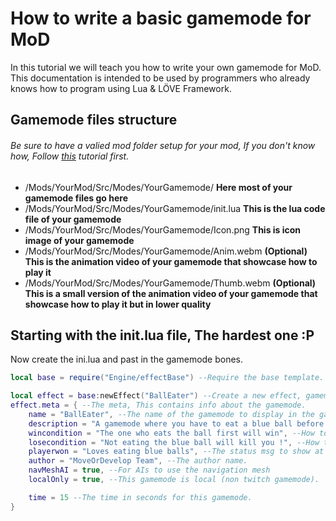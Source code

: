 # How to write a basic gamemode for MoD
In this tutorial we will teach you how to write your own gamemode for MoD. This documentation is intended to be used by programmers who already knows how to program using Lua & LÖVE Framework.

## Gamemode files structure
###### Be sure to have a valied mod folder setup for your mod, If you don't know how, Follow [this](/Tutorials/CreatingASRCMod.md) tutorial first.
* /Mods/YourMod/Src/Modes/YourGamemode/ **Here most of your gamemode files go here**
* /Mods/YourMod/Src/Modes/YourGamemode/init.lua **This is the lua code file of your gamemode**
* /Mods/YourMod/Src/Modes/YourGamemode/Icon.png **This is icon image of your gamemode**
* /Mods/YourMod/Src/Modes/YourGamemode/Anim.webm **(Optional) This is the animation video of your gamemode that showcase how to play it**
* /Mods/YourMod/Src/Modes/YourGamemode/Thumb.webm **(Optional) This is a small version of the animation video of your gamemode that showcase how to play it but in lower quality**

## Starting with the init.lua file, The hardest one :P
Now create the ini.lua and past in the gamemode bones.
```lua
local base = require("Engine/effectBase") --Require the base template.

local effect = base:newEffect("BallEater") --Create a new effect, gamemodes are custom effects !
effect.meta = { --The meta, This contains info about the gamemode.
    name = "BallEater", --The name of the gamemode to display in the game.
    description = "A gamemode where you have to eat a blue ball before anyone else", --The description of the gamemode.
    wincondition = "The one who eats the ball first will win", --How to win this gamemode.
    losecondition = "Not eating the blue ball will kill you !", --How to loss this gamemode.
    playerwon = "Loves eating blue balls", --The status msg to show at the points screen.
    author = "MoveOrDevelop Team", --The author name.
    navMeshAI = true, --For AIs to use the navigation mesh 
    localOnly = true, --This gamemode is local (non twitch gamemode).

    time = 15 --The time in seconds for this gamemode.
}
```
